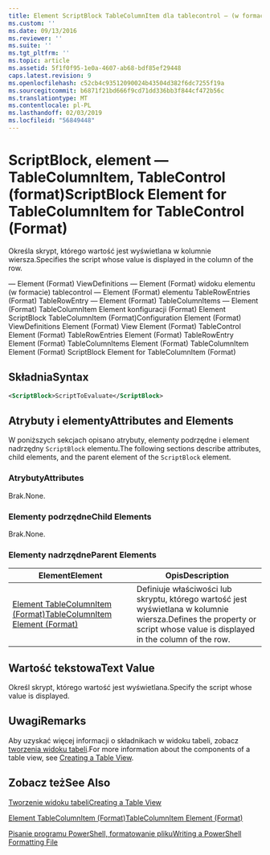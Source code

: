 ```yaml
---
title: Element ScriptBlock TableColumnItem dla tablecontrol — (w formacie) | Dokumentacja firmy Microsoft
ms.custom: ''
ms.date: 09/13/2016
ms.reviewer: ''
ms.suite: ''
ms.tgt_pltfrm: ''
ms.topic: article
ms.assetid: 5f1f0f95-1e0a-4607-ab68-bdf85ef29448
caps.latest.revision: 9
ms.openlocfilehash: c52cb4c93512090024b43504d382f6dc7255f19a
ms.sourcegitcommit: b6871f21bd666f9cd71dd336bb3f844cf472b56c
ms.translationtype: MT
ms.contentlocale: pl-PL
ms.lasthandoff: 02/03/2019
ms.locfileid: "56849448"
---
```

# <a name="scriptblock-element-for-tablecolumnitem-for-tablecontrol-format"></a><span data-ttu-id="1bd68-102">ScriptBlock, element — TableColumnItem, TableControl (format)</span><span class="sxs-lookup"><span data-stu-id="1bd68-102">ScriptBlock Element for TableColumnItem for TableControl (Format)</span></span>

<span data-ttu-id="1bd68-103">Określa skrypt, którego wartość jest wyświetlana w kolumnie wiersza.</span><span class="sxs-lookup"><span data-stu-id="1bd68-103">Specifies the script whose value is displayed in the column of the row.</span></span>

<span data-ttu-id="1bd68-104">— Element (Format) ViewDefinitions — Element (Format) widoku elementu (w formacie) tablecontrol — Element (Format) elementu TableRowEntries (Format) TableRowEntry — Element (Format) TableColumnItems — Element (Format) TableColumnItem Element konfiguracji (Format) Element ScriptBlock TableColumnItem (Format)</span><span class="sxs-lookup"><span data-stu-id="1bd68-104">Configuration Element (Format) ViewDefinitions Element (Format) View Element (Format) TableControl Element (Format) TableRowEntries Element (Format) TableRowEntry Element (Format) TableColumnItems Element (Format) TableColumnItem Element (Format) ScriptBlock Element for TableColumnItem (Format)</span></span>

## <a name="syntax"></a><span data-ttu-id="1bd68-105">Składnia</span><span class="sxs-lookup"><span data-stu-id="1bd68-105">Syntax</span></span>

```xml
<ScriptBlock>ScriptToEvaluate</ScriptBlock>
```

## <a name="attributes-and-elements"></a><span data-ttu-id="1bd68-106">Atrybuty i elementy</span><span class="sxs-lookup"><span data-stu-id="1bd68-106">Attributes and Elements</span></span>

<span data-ttu-id="1bd68-107">W poniższych sekcjach opisano atrybuty, elementy podrzędne i element nadrzędny `ScriptBlock` elementu.</span><span class="sxs-lookup"><span data-stu-id="1bd68-107">The following sections describe attributes, child elements, and the parent element of the `ScriptBlock` element.</span></span>

### <a name="attributes"></a><span data-ttu-id="1bd68-108">Atrybuty</span><span class="sxs-lookup"><span data-stu-id="1bd68-108">Attributes</span></span>

<span data-ttu-id="1bd68-109">Brak.</span><span class="sxs-lookup"><span data-stu-id="1bd68-109">None.</span></span>

### <a name="child-elements"></a><span data-ttu-id="1bd68-110">Elementy podrzędne</span><span class="sxs-lookup"><span data-stu-id="1bd68-110">Child Elements</span></span>

<span data-ttu-id="1bd68-111">Brak.</span><span class="sxs-lookup"><span data-stu-id="1bd68-111">None.</span></span>

### <a name="parent-elements"></a><span data-ttu-id="1bd68-112">Elementy nadrzędne</span><span class="sxs-lookup"><span data-stu-id="1bd68-112">Parent Elements</span></span>

|<span data-ttu-id="1bd68-113">Element</span><span class="sxs-lookup"><span data-stu-id="1bd68-113">Element</span></span>|<span data-ttu-id="1bd68-114">Opis</span><span class="sxs-lookup"><span data-stu-id="1bd68-114">Description</span></span>|
|-------------|-----------------|
|[<span data-ttu-id="1bd68-115">Element TableColumnItem (Format)</span><span class="sxs-lookup"><span data-stu-id="1bd68-115">TableColumnItem Element (Format)</span></span>](./tablecolumnitem-element-for-tablecolumnitems-for-tablecontrol-format.md)|<span data-ttu-id="1bd68-116">Definiuje właściwości lub skryptu, którego wartość jest wyświetlana w kolumnie wiersza.</span><span class="sxs-lookup"><span data-stu-id="1bd68-116">Defines the property or script whose value is displayed in the column of the row.</span></span>|

## <a name="text-value"></a><span data-ttu-id="1bd68-117">Wartość tekstowa</span><span class="sxs-lookup"><span data-stu-id="1bd68-117">Text Value</span></span>

<span data-ttu-id="1bd68-118">Określ skrypt, którego wartość jest wyświetlana.</span><span class="sxs-lookup"><span data-stu-id="1bd68-118">Specify the script whose value is displayed.</span></span>

## <a name="remarks"></a><span data-ttu-id="1bd68-119">Uwagi</span><span class="sxs-lookup"><span data-stu-id="1bd68-119">Remarks</span></span>

<span data-ttu-id="1bd68-120">Aby uzyskać więcej informacji o składnikach w widoku tabeli, zobacz [tworzenia widoku tabeli](./creating-a-table-view.md).</span><span class="sxs-lookup"><span data-stu-id="1bd68-120">For more information about the components of a table view, see [Creating a Table View](./creating-a-table-view.md).</span></span>

## <a name="see-also"></a><span data-ttu-id="1bd68-121">Zobacz też</span><span class="sxs-lookup"><span data-stu-id="1bd68-121">See Also</span></span>

[<span data-ttu-id="1bd68-122">Tworzenie widoku tabeli</span><span class="sxs-lookup"><span data-stu-id="1bd68-122">Creating a Table View</span></span>](./creating-a-table-view.md)

[<span data-ttu-id="1bd68-123">Element TableColumnItem (Format)</span><span class="sxs-lookup"><span data-stu-id="1bd68-123">TableColumnItem Element (Format)</span></span>](./tablecolumnitem-element-for-tablecolumnitems-for-tablecontrol-format.md)

[<span data-ttu-id="1bd68-124">Pisanie programu PowerShell, formatowanie pliku</span><span class="sxs-lookup"><span data-stu-id="1bd68-124">Writing a PowerShell Formatting File</span></span>](./writing-a-powershell-formatting-file.md)
